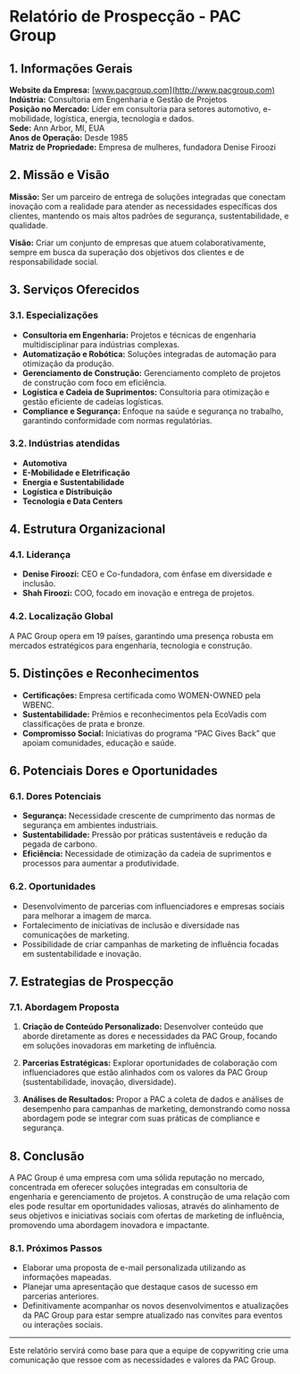# Relatório de Prospecção - PAC Group

## 1. Informações Gerais

**Website da Empresa:** [www.pacgroup.com](http://www.pacgroup.com)  
**Indústria:** Consultoria em Engenharia e Gestão de Projetos  
**Posição no Mercado:** Líder em consultoria para setores automotivo, e-mobilidade, logística, energia, tecnologia e dados.  
**Sede:** Ann Arbor, MI, EUA  
**Anos de Operação:** Desde 1985  
**Matriz de Propriedade:** Empresa de mulheres, fundadora Denise Firoozi  

## 2. Missão e Visão

**Missão:** Ser um parceiro de entrega de soluções integradas que conectam inovação com a realidade para atender as necessidades específicas dos clientes, mantendo os mais altos padrões de segurança, sustentabilidade, e qualidade.

**Visão:** Criar um conjunto de empresas que atuem colaborativamente, sempre em busca da superação dos objetivos dos clientes e de responsabilidade social.

## 3. Serviços Oferecidos

### 3.1. Especializações

- **Consultoria em Engenharia:** Projetos e técnicas de engenharia multidisciplinar para indústrias complexas.
- **Automatização e Robótica:** Soluções integradas de automação para otimização da produção.
- **Gerenciamento de Construção:** Gerenciamento completo de projetos de construção com foco em eficiência.
- **Logística e Cadeia de Suprimentos:** Consultoria para otimização e gestão eficiente de cadeias logísticas.
- **Compliance e Segurança:** Enfoque na saúde e segurança no trabalho, garantindo conformidade com normas regulatórias.

### 3.2. Indústrias atendidas

- **Automotiva**
- **E-Mobilidade e Eletrificação**
- **Energia e Sustentabilidade**
- **Logística e Distribuição**
- **Tecnologia e Data Centers**
  
## 4. Estrutura Organizacional

### 4.1. Liderança

- **Denise Firoozi:** CEO e Co-fundadora, com ênfase em diversidade e inclusão.
- **Shah Firoozi:** COO, focado em inovação e entrega de projetos.

### 4.2. Localização Global

A PAC Group opera em 19 países, garantindo uma presença robusta em mercados estratégicos para engenharia, tecnologia e construção.

## 5. Distinções e Reconhecimentos

- **Certificações:** Empresa certificada como WOMEN-OWNED pela WBENC.
- **Sustentabilidade:** Prêmios e reconhecimentos pela EcoVadis com classificações de prata e bronze.
- **Compromisso Social:** Iniciativas do programa “PAC Gives Back” que apoiam comunidades, educação e saúde.

## 6. Potenciais Dores e Oportunidades

### 6.1. Dores Potenciais

- **Segurança:** Necessidade crescente de cumprimento das normas de segurança em ambientes industriais.
- **Sustentabilidade:** Pressão por práticas sustentáveis e redução da pegada de carbono.
- **Eficiência:** Necessidade de otimização da cadeia de suprimentos e processos para aumentar a produtividade.

### 6.2. Oportunidades

- Desenvolvimento de parcerias com influenciadores e empresas sociais para melhorar a imagem de marca.
- Fortalecimento de iniciativas de inclusão e diversidade nas comunicações de marketing.
- Possibilidade de criar campanhas de marketing de influência focadas em sustentabilidade e inovação.

## 7. Estrategias de Prospecção

### 7.1. Abordagem Proposta

1. **Criação de Conteúdo Personalizado:** Desenvolver conteúdo que aborde diretamente as dores e necessidades da PAC Group, focando em soluções inovadoras em marketing de influência.
   
2. **Parcerias Estratégicas:** Explorar oportunidades de colaboração com influenciadores que estão alinhados com os valores da PAC Group (sustentabilidade, inovação, diversidade).

3. **Análises de Resultados:** Propor a PAC a coleta de dados e análises de desempenho para campanhas de marketing, demonstrando como nossa abordagem pode se integrar com suas práticas de compliance e segurança.

## 8. Conclusão

A PAC Group é uma empresa com uma sólida reputação no mercado, concentrada em oferecer soluções integradas em consultoria de engenharia e gerenciamento de projetos. A construção de uma relação com eles pode resultar em oportunidades valiosas, através do alinhamento de seus objetivos e iniciativas sociais com ofertas de marketing de influência, promovendo uma abordagem inovadora e impactante.

### 8.1. Próximos Passos

- Elaborar uma proposta de e-mail personalizada utilizando as informações mapeadas.
- Planejar uma apresentação que destaque casos de sucesso em parcerias anteriores.
- Definitivamente acompanhar os novos desenvolvimentos e atualizações da PAC Group para estar sempre atualizado nas convites para eventos ou interações sociais.

---

Este relatório servirá como base para que a equipe de copywriting crie uma comunicação que ressoe com as necessidades e valores da PAC Group.